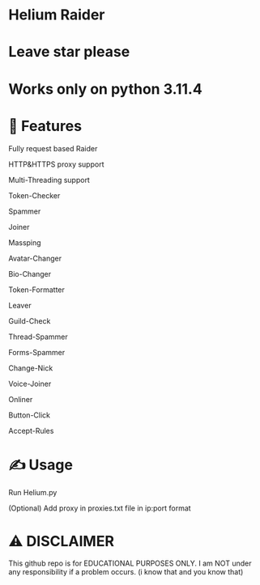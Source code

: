 # Helium Raider

# Leave star please

# Works only on python 3.11.4

# 👾 Features

Fully request based Raider

HTTP&HTTPS proxy support

Multi-Threading support

Token-Checker

Spammer

Joiner

Massping

Avatar-Changer

Bio-Changer

Token-Formatter

Leaver

Guild-Check

Thread-Spammer

Forms-Spammer

Change-Nick

Voice-Joiner

Onliner

Button-Click

Accept-Rules

# ✍️ Usage
Run Helium.py

(Optional) Add proxy in proxies.txt file in ip:port format

# ⚠️ DISCLAIMER
This github repo is for EDUCATIONAL PURPOSES ONLY. I am NOT under any responsibility if a problem occurs. (i know that and you know that)
